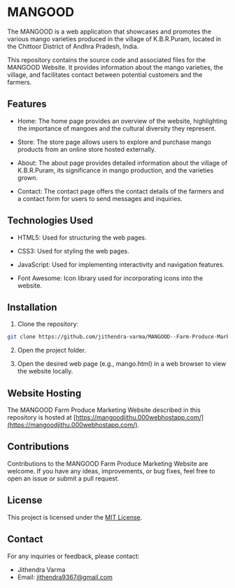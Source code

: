# MANGOOD

The MANGOOD is a web application that showcases and promotes the various mango varieties produced in the village of K.B.R.Puram, located in the Chittoor District of Andhra Pradesh, India.

This repository contains the source code and associated files for the MANGOOD Website. It provides information about the mango varieties, the village, and facilitates contact between potential customers and the farmers.

## Features

- Home: The home page provides an overview of the website, highlighting the importance of mangoes and the cultural diversity they represent.

- Store: The store page allows users to explore and purchase mango products from an online store hosted externally.

- About: The about page provides detailed information about the village of K.B.R.Puram, its significance in mango production, and the varieties grown.

- Contact: The contact page offers the contact details of the farmers and a contact form for users to send messages and inquiries.

## Technologies Used

- HTML5: Used for structuring the web pages.

- CSS3: Used for styling the web pages.

- JavaScript: Used for implementing interactivity and navigation features.

- Font Awesome: Icon library used for incorporating icons into the website.

## Installation

1. Clone the repository:

```bash
git clone https://github.com/jithendra-varma/MANGOOD--Farm-Produce-Marketing-Website.git
```

2. Open the project folder.

3. Open the desired web page (e.g., mango.html) in a web browser to view the website locally.

## Website Hosting

The MANGOOD Farm Produce Marketing Website described in this repository is hosted at [https://mangoodjithu.000webhostapp.com/](https://mangoodjithu.000webhostapp.com/).

## Contributions

Contributions to the MANGOOD Farm Produce Marketing Website are welcome. If you have any ideas, improvements, or bug fixes, feel free to open an issue or submit a pull request.

## License

This project is licensed under the [MIT License](LICENSE).

## Contact

For any inquiries or feedback, please contact:

- Jithendra Varma
- Email: jithendra9367@gmail.com
